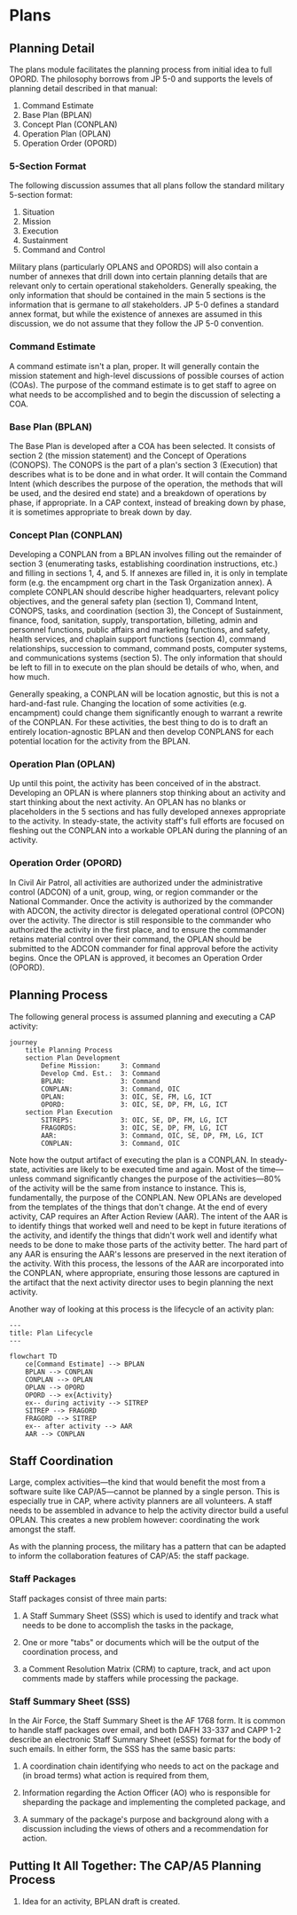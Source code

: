 # Plans

## Planning Detail

The plans module facilitates the planning process from initial idea to full OPORD.
The philosophy borrows from JP 5-0 and supports the levels of planning detail
described in that manual:

1. Command Estimate
2. Base Plan (BPLAN)
3. Concept Plan (CONPLAN)
4. Operation Plan (OPLAN)
5. Operation Order (OPORD)

### 5-Section Format

The following discussion assumes that all plans follow the standard military 
5-section format:

1. Situation
2. Mission
3. Execution
4. Sustainment
5. Command and Control

Military plans (particularly OPLANS and OPORDS) will also contain a number of
annexes that drill down into certain planning details that are relevant only
to certain operational stakeholders. Generally speaking, the only information
that should be contained in the main 5 sections is the information that is germane
to *all* stakeholders. JP 5-0 defines a standard annex format, but while the 
existence of annexes are assumed in this discussion, we do not assume that they
follow the JP 5-0 convention.

### Command Estimate

A command estimate isn't a plan, proper. It will generally contain the mission 
statement and high-level discussions of possible courses of action (COAs). The
purpose of the command estimate is to get staff to agree on what needs to be 
accomplished and to begin the discussion of selecting a COA.

### Base Plan (BPLAN)

The Base Plan is developed after a COA has been selected. It consists of section 2
(the mission statement) and the Concept of Operations (CONOPS). The CONOPS is the 
part of a plan's section 3 (Execution) that describes what is to be done and in what 
order. It will contain the Command Intent (which describes the purpose of the 
operation, the methods that will be used, and the desired end state) and a breakdown 
of operations by phase, if appropriate. In a CAP context, instead of breaking down by 
phase, it is sometimes appropriate to break down by day.

### Concept Plan (CONPLAN)

Developing a CONPLAN from a BPLAN involves filling out the remainder of section 3
(enumerating tasks, establishing coordination instructions, etc.) and filling in
sections 1, 4, and 5. If annexes are filled in, it is only in template form (e.g.
the encampment org chart in the Task Organization annex). A complete CONPLAN should
describe higher headquarters, relevant policy objectives, and the general safety
plan (section 1), Command Intent, CONOPS, tasks, and coordination (section 3), the
Concept of Sustainment, finance, food, sanitation, supply, transportation, billeting, 
admin and personnel functions, public affairs and marketing functions, and safety, 
health services, and chaplain support functions (section 4), command relationships, 
succession to command, command posts, computer systems, and communications systems
(section 5). The only information that should be left to fill in to execute on the
plan should be details of who, when, and how much. 

Generally speaking, a CONPLAN will be location agnostic, but this is not a
hard-and-fast rule. Changing the location of some activities (e.g. encampment) could 
change them significantly enough to warrant a rewrite of the CONPLAN. For these
activities, the best thing to do is to draft an entirely location-agnostic BPLAN and
then develop CONPLANS for each potential location for the activity from the BPLAN.

### Operation Plan (OPLAN)

Up until this point, the activity has been conceived of in the abstract. Developing
an OPLAN is where planners stop thinking about an activity and start thinking about 
the next activity. An OPLAN has no blanks or placeholders in the 5 sections and has
fully developed annexes appropriate to the activity. In steady-state, the activity
staff's full efforts are focused on fleshing out the CONPLAN into a workable OPLAN
during the planning of an activity.

### Operation Order (OPORD)

In Civil Air Patrol, all activities are authorized under the administrative control
(ADCON) of a unit, group, wing, or region commander or the National Commander. Once 
the activity is authorized by the commander with ADCON, the activity director is
delegated operational control (OPCON) over the activity. The director is still
responsible to the commander who authorized the activity in the first place, and to
ensure the commander retains material control over their command, the OPLAN should
be submitted to the ADCON commander for final approval before the activity begins.
Once the OPLAN is approved, it becomes an Operation Order (OPORD).

## Planning Process

The following general process is assumed planning and executing a CAP activity:

```mermaid
journey
    title Planning Process
    section Plan Development
        Define Mission:     3: Command
        Develop Cmd. Est.:  3: Command
        BPLAN:              3: Command
        CONPLAN:            3: Command, OIC
        OPLAN:              3: OIC, SE, FM, LG, ICT
        OPORD:              3: OIC, SE, DP, FM, LG, ICT
    section Plan Execution
        SITREPS:            3: OIC, SE, DP, FM, LG, ICT
        FRAGORDS:           3: OIC, SE, DP, FM, LG, ICT 
        AAR:                3: Command, OIC, SE, DP, FM, LG, ICT 
        CONPLAN:            3: Command, OIC
```

Note how the output artifact of executing the plan is a CONPLAN. In steady-state,
activities are likely to be executed time and again. Most of the time&mdash;unless
command significantly changes the purpose of the activities&mdash;80% of the activity
will be the same from instance to instance. This is, fundamentally, the purpose of
the CONPLAN. New OPLANs are developed from the templates of the things that don't
change. At the end of every activity, CAP requires an After Action Review (AAR). The
intent of the AAR is to identify things that worked well and need to be kept in
future iterations of the activity, and identify the things that didn't work well and
identify what needs to be done to make those parts of the activity better. The hard
part of any AAR is ensuring the AAR's lessons are preserved in the next iteration of
the activity. With this process, the lessons of the AAR are incorporated into the
CONPLAN, where appropriate, ensuring those lessons are captured in the artifact that
the next activity director uses to begin planning the next activity.

Another way of looking at this process is the lifecycle of an activity plan:

```mermaid
---
title: Plan Lifecycle
---

flowchart TD
    ce[Command Estimate] --> BPLAN
    BPLAN --> CONPLAN
    CONPLAN --> OPLAN
    OPLAN --> OPORD
    OPORD --> ex{Activity}
    ex-- during activity --> SITREP
    SITREP --> FRAGORD
    FRAGORD --> SITREP
    ex-- after activity --> AAR
    AAR --> CONPLAN
```

## Staff Coordination

Large, complex activities&mdash;the kind that would benefit the most from a software
suite like CAP/A5&mdash;cannot be planned by a single person. This is especially true
in CAP, where activity planners are all volunteers. A staff needs to be assembled in
advance to help the activity director build a useful OPLAN. This creates a new problem 
however: coordinating the work amongst the staff.

As with the planning process, the military has a pattern that can be adapted to inform
the collaboration features of CAP/A5: the staff package.

### Staff Packages

Staff packages consist of three main parts:

1. A Staff Summary Sheet (SSS) which is used to identify and track what needs to be done
to accomplish the tasks in the package,

2. One or more "tabs" or documents which will be the output of the coordination process, and

3. a Comment Resolution Matrix (CRM) to capture, track, and act upon comments made by staffers 
while processing the package.

### Staff Summary Sheet (SSS)

In the Air Force, the Staff Summary Sheet is the AF 1768 form. It is common to handle staff
packages over email, and both DAFH 33-337 and CAPP 1-2 describe an electronic Staff Summary
Sheet (eSSS) format for the body of such emails. In either form, the SSS has the same basic
parts:

1. A coordination chain identifying who needs to act on the package and (in broad terms) what
action is required from them,

2. Information regarding the Action Officer (AO) who is responsible for sheparding the 
package and implementing the completed package, and

3. A summary of the package's purpose and background along with a discussion including the
views of others and a recommendation for action.

## Putting It All Together: The CAP/A5 Planning Process

1. Idea for an activity, BPLAN draft is created.